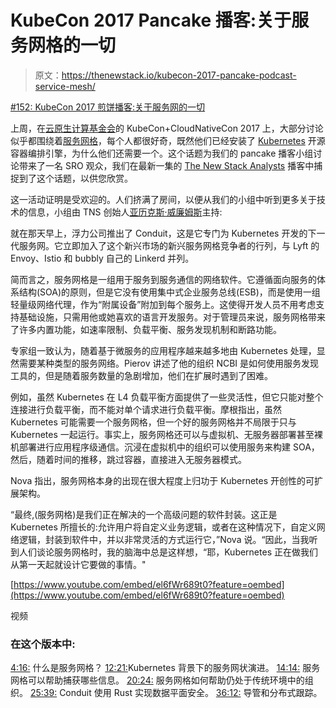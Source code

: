 # KubeCon 2017 Pancake 播客:关于服务网格的一切

> 原文：<https://thenewstack.io/kubecon-2017-pancake-podcast-service-mesh/>

[#152: KubeCon 2017 煎饼播客:关于服务网的一切](https://thenewstack.simplecast.com/episodes/152-kubecon-2017-pancake-podcast-all-about-the-service-mesh)

上周，在[云原生计算基金会](https://www.cncf.io/)的 KubeCon+CloudNativeCon 2017 上，大部分讨论似乎都围绕着[服务网格](/tag/service-mesh/)，每个人都很好奇，既然他们已经安装了 [Kubernetes](/category/kubernetes/) 开源容器编排引擎，为什么他们还需要一个。这个话题为我们的 pancake 播客小组讨论带来了一名 SRO 观众，我们在最新一集的 [The New Stack Analysts](https://thenewstack.io/podcasts/analysts) 播客中捕捉到了这个话题，以供您欣赏。

这一活动证明是受欢迎的。人们挤满了房间，以便从我们的小组中听到更多关于技术的信息，小组由 TNS 创始人[亚历克斯·威廉姆斯](https://twitter.com/alexwilliams?lang=en)主持:

就在那天早上，浮力公司推出了 Conduit，这是它专门为 Kubernetes 开发的下一代服务网。它立即加入了这个新兴市场的新兴服务网格竞争者的行列，与 Lyft 的 Envoy、Istio 和 bubbly 自己的 Linkerd 并列。

简而言之，服务网格是一组用于服务到服务通信的网络软件。它遵循面向服务的体系结构(SOA)的原则，但是它没有使用集中式企业服务总线(ESB)，而是使用一组轻量级网络代理，作为“附属设备”附加到每个服务上。这使得开发人员不用考虑支持基础设施，只需用他或她喜欢的语言开发服务。对于管理员来说，服务网格带来了许多内置功能，如速率限制、负载平衡、服务发现机制和断路功能。

专家组一致认为，随着基于微服务的应用程序越来越多地由 Kubernetes 处理，显然需要某种类型的服务网络。Pierov 讲述了他的组织 NCBI 是如何使用服务发现工具的，但是随着服务数量的急剧增加，他们在扩展时遇到了困难。

例如，虽然 Kubernetes 在 L4 负载平衡方面提供了一些灵活性，但它只能对整个连接进行负载平衡，而不能对单个请求进行负载平衡。摩根指出，虽然 Kubernetes 可能需要一个服务网格，但一个好的服务网格并不局限于只与 Kubernetes 一起运行。事实上，服务网格还可以与虚拟机、无服务器部署甚至裸机部署进行应用程序级通信。沉浸在虚拟机中的组织可以使用服务来构建 SOA，然后，随着时间的推移，跳过容器，直接进入无服务器模式。

Nova 指出，服务网格本身的出现在很大程度上归功于 Kubernetes 开创性的可扩展架构。

“最终,(服务网格)是我们正在解决的一个高级问题的软件封装。这正是 Kubernetes 所擅长的:允许用户将自定义业务逻辑，或者在这种情况下，自定义网络逻辑，封装到软件中，并以非常灵活的方式运行它，”Nova 说。“因此，当我听到人们谈论服务网格时，我的脑海中总是这样想，“耶，Kubernetes 正在做我们从第一天起就设计它要做的事情。"

[https://www.youtube.com/embed/el6fWr689t0?feature=oembed](https://www.youtube.com/embed/el6fWr689t0?feature=oembed)

视频

### 在这个版本中:

[4:16:](https://thenewstack.simplecast.com/episodes/152-kubecon-2017-pancake-podcast-all-about-the-service-mesh?t=4:16) 什么是服务网格？
[12:21:](https://thenewstack.simplecast.com/episodes/152-kubecon-2017-pancake-podcast-all-about-the-service-mesh?t=12:21)Kubernetes 背景下的服务网状演进。
[14:14:](https://thenewstack.simplecast.com/episodes/152-kubecon-2017-pancake-podcast-all-about-the-service-mesh?t=14:14) 服务网格可以帮助捕获哪些信息。
[20:24:](https://thenewstack.simplecast.com/episodes/152-kubecon-2017-pancake-podcast-all-about-the-service-mesh?t=20:24) 服务网格如何帮助仍处于传统环境中的组织。
[25:39:](https://thenewstack.simplecast.com/episodes/152-kubecon-2017-pancake-podcast-all-about-the-service-mesh?t=25:39) Conduit 使用 Rust 实现数据平面安全。
[36:12:](https://thenewstack.simplecast.com/episodes/152-kubecon-2017-pancake-podcast-all-about-the-service-mesh?t=36:12) 导管和分布式跟踪。

<svg xmlns:xlink="http://www.w3.org/1999/xlink" viewBox="0 0 68 31" version="1.1"><title>Group</title> <desc>Created with Sketch.</desc></svg>